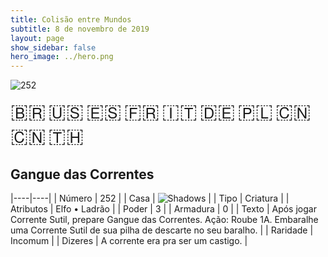 ```yaml
---
title: Colisão entre Mundos
subtitle: 8 de novembro de 2019
layout: page
show_sidebar: false
hero_image: ../hero.png
---
```


![252](https://cdn.keyforgegame.com/media/card_front/pt/452_252_8HMMRFP6PP4_pt.png)

<span title="Português" style="font-size: 32px;cursor: pointer;" onclick="javascript:document.querySelector('img[alt=\'252\']').src=document.querySelector('img[alt=\'252\']').src.replace(/card_front\/[^/]+/, 'card_front/pt').replace(/_[^/.0-9]+\.png/, '_pt.png')">🇧🇷</span>
<span title="English" style="font-size: 32px;cursor: pointer;" onclick="javascript:document.querySelector('img[alt=\'252\']').src=document.querySelector('img[alt=\'252\']').src.replace(/card_front\/[^/]+/, 'card_front/en').replace(/_[^/.0-9]+\.png/, '_en.png')">🇺🇸</span>
<span title="Español" style="font-size: 32px;cursor: pointer;" onclick="javascript:document.querySelector('img[alt=\'252\']').src=document.querySelector('img[alt=\'252\']').src.replace(/card_front\/[^/]+/, 'card_front/es').replace(/_[^/.0-9]+\.png/, '_es.png')">🇪🇸</span>
<span title="Français" style="font-size: 32px;cursor: pointer;" onclick="javascript:document.querySelector('img[alt=\'252\']').src=document.querySelector('img[alt=\'252\']').src.replace(/card_front\/[^/]+/, 'card_front/fr').replace(/_[^/.0-9]+\.png/, '_fr.png')">🇫🇷</span>
<span title="Italiano" style="font-size: 32px;cursor: pointer;" onclick="javascript:document.querySelector('img[alt=\'252\']').src=document.querySelector('img[alt=\'252\']').src.replace(/card_front\/[^/]+/, 'card_front/it').replace(/_[^/.0-9]+\.png/, '_it.png')">🇮🇹</span>
<span title="Deutsche" style="font-size: 32px;cursor: pointer;" onclick="javascript:document.querySelector('img[alt=\'252\']').src=document.querySelector('img[alt=\'252\']').src.replace(/card_front\/[^/]+/, 'card_front/de').replace(/_[^/.0-9]+\.png/, '_de.png')">🇩🇪</span>
<span title="Polskie" style="font-size: 32px;cursor: pointer;" onclick="javascript:document.querySelector('img[alt=\'252\']').src=document.querySelector('img[alt=\'252\']').src.replace(/card_front\/[^/]+/, 'card_front/pl').replace(/_[^/.0-9]+\.png/, '_pl.png')">🇵🇱</span>
<span title="简体中文" style="font-size: 32px;cursor: pointer;" onclick="javascript:document.querySelector('img[alt=\'252\']').src=document.querySelector('img[alt=\'252\']').src.replace(/card_front\/[^/]+/, 'card_front/zh-hans').replace(/_[^/.0-9]+\.png/, '_zh-hans.png')">🇨🇳</span>
<span title="繁體中文" style="font-size: 32px;cursor: pointer;" onclick="javascript:document.querySelector('img[alt=\'252\']').src=document.querySelector('img[alt=\'252\']').src.replace(/card_front\/[^/]+/, 'card_front/zh-hant').replace(/_[^/.0-9]+\.png/, '_zh-hant.png')">🇨🇳</span>
<span title="ไทย" style="font-size: 32px;cursor: pointer;" onclick="javascript:document.querySelector('img[alt=\'252\']').src=document.querySelector('img[alt=\'252\']').src.replace(/card_front\/[^/]+/, 'card_front/th').replace(/_[^/.0-9]+\.png/, '_th.png')">🇹🇭</span>

## Gangue das Correntes

|----|----|
| Número | 252 |
| Casa | ![Shadows](https://archonarcana.com/images/thumb/e/ee/Shadows.png/22px-Shadows.png "Sombras") |
| Tipo | Criatura |
| Atributos | Elfo • Ladrão |
| Poder | 3 |
| Armadura | 0 |
| Texto | Após jogar Corrente Sutil, prepare Gangue das Correntes.  Ação: Roube 1A. Embaralhe uma Corrente Sutil de sua pilha de descarte no seu baralho. |
| Raridade | Incomum |
| Dizeres | A corrente era pra ser um castigo. |
